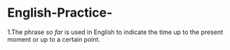 # English-Practice-
1.The phrase *so far* is used in English to indicate the time up to the present moment or up to a certain point. 
